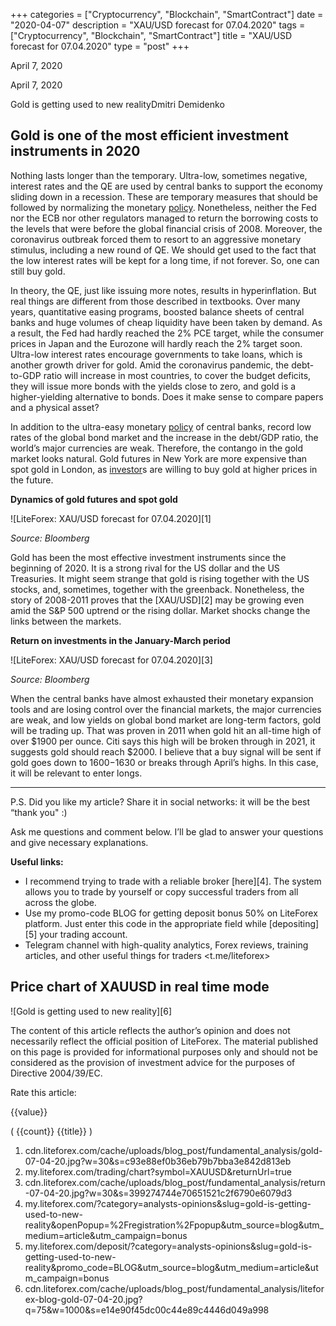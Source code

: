 +++
categories = ["Cryptocurrency", "Blockchain", "SmartContract"]
date = "2020-04-07"
description = "XAU/USD forecast for 07.04.2020"
tags = ["Cryptocurrency", "Blockchain", "SmartContract"]
title = "XAU/USD forecast for 07.04.2020"
type = "post"
+++

April 7, 2020

April 7, 2020

Gold is getting used to new realityDmitri Demidenko

## Gold is one of the most efficient investment instruments in 2020

Nothing lasts longer than the temporary. Ultra-low, sometimes negative,
interest rates and the QE are used by central banks to support the
economy sliding down in a recession. These are temporary measures that
should be followed by normalizing the monetary [policy](https://www.fintechee.com/policy/). Nonetheless,
neither the Fed nor the ECB nor other regulators managed to return the
borrowing costs to the levels that were before the global financial
crisis of 2008. Moreover, the coronavirus outbreak forced them to resort
to an aggressive monetary stimulus, including a new round of QE. We
should get used to the fact that the low interest rates will be kept for
a long time, if not forever. So, one can still buy gold.

In theory, the QE, just like issuing more notes, results in
hyperinflation. But real things are different from those described in
textbooks. Over many years, quantitative easing programs, boosted
balance sheets of central banks and huge volumes of cheap liquidity have
been taken by demand. As a result, the Fed had hardly reached the 2% PCE
target, while the consumer prices in Japan and the Eurozone will hardly
reach the 2% target soon. Ultra-low interest rates encourage governments
to take loans, which is another growth driver for gold. Amid the
coronavirus pandemic, the debt-to-GDP ratio will increase in most
countries, to cover the budget deficits, they will issue more bonds with
the yields close to zero, and gold is a higher-yielding alternative to
bonds. Does it make sense to compare papers and a physical asset?

In addition to the ultra-easy monetary [policy](https://www.fintechee.com/policy/) of central banks, record
low rates of the global bond market and the increase in the debt/GDP
ratio, the world’s major currencies are weak. Therefore, the contango in
the gold market looks natural. Gold futures in New York are more
expensive than spot gold in London, as [investor](https://www.fintechee.com/tutorial-for-forex-trading/investor-mode/)s are willing to buy gold
at higher prices in the future.

 **Dynamics of gold futures and spot gold**

![LiteForex: XAU/USD forecast for 07.04.2020][1]

 _Source: Bloomberg_

Gold has been the most effective investment instruments since the
beginning of 2020. It is a strong rival for the US dollar and the US
Treasuries. It might seem strange that gold is rising together with the
US stocks, and, sometimes, together with the greenback. Nonetheless, the
story of 2008-2011 proves that the [XAU/USD][2] may be growing even amid
the S&P 500 uptrend or the rising dollar. Market shocks change the links
between the markets.

 **Return on investments in the January-March period**

![LiteForex: XAU/USD forecast for 07.04.2020][3]

 _Source: Bloomberg_

When the central banks have almost exhausted their monetary expansion
tools and are losing control over the financial markets, the major
currencies are weak, and low yields on global bond market are long-term
factors, gold will be trading up. That was proven in 2011 when gold hit
an all-time high of over $1900 per ounce. Citi says this high will be
broken through in 2021, it suggests gold should reach $2000. I believe
that a buy signal will be sent if gold goes down to $1600-$1630 or
breaks through April’s highs. In this case, it will be relevant to enter
longs.

* * *

P.S. Did you like my article? Share it in social networks: it will be
the best “thank you" :)

Ask me questions and comment below. I’ll be glad to answer your
questions and give necessary explanations.

 **Useful links:**

  * I recommend trying to trade with a reliable broker [here][4]. The system allows you to trade by yourself or copy successful traders from all across the globe.
  * Use my promo-code BLOG for getting deposit bonus 50% on LiteForex platform. Just enter this code in the appropriate field while [depositing][5] your trading account.
  * Telegram channel with high-quality analytics, Forex reviews, training articles, and other useful things for traders <t.me/liteforex>



## Price chart of XAUUSD in real time mode

![Gold is getting used to new reality][6]

The content of this article reflects the author’s opinion and does not
necessarily reflect the official position of LiteForex. The material
published on this page is provided for informational purposes only and
should not be considered as the provision of investment advice for the
purposes of Directive 2004/39/EC.

Rate this article:

{{value}}

( {{count}} {{title}} )

   1. cdn.liteforex.com/cache/uploads/blog_post/fundamental_analysis/gold-07-04-20.jpg?w=30&s=c93e88ef0b36eb79b7bba3e842d813eb
   2. my.liteforex.com/trading/chart?symbol=XAUUSD&returnUrl=true
   3. cdn.liteforex.com/cache/uploads/blog_post/fundamental_analysis/return-07-04-20.jpg?w=30&s=399274744e70651521c2f6790e6079d3
   4. my.liteforex.com/?category=analysts-opinions&slug=gold-is-getting-used-to-new-reality&openPopup=%2Fregistration%2Fpopup&utm_source=blog&utm_medium=article&utm_campaign=bonus
   5. my.liteforex.com/deposit/?category=analysts-opinions&slug=gold-is-getting-used-to-new-reality&promo_code=BLOG&utm_source=blog&utm_medium=article&utm_campaign=bonus
   6. cdn.liteforex.com/cache/uploads/blog_post/fundamental_analysis/liteforex-blog-gold-07-04-20.jpg?q=75&w=1000&s=e14e90f45dc00c44e89c4446d049a998